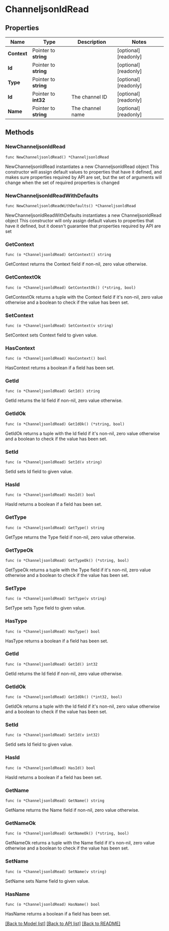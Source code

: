 # ChanneljsonldRead

## Properties

Name | Type | Description | Notes
------------ | ------------- | ------------- | -------------
**Context** | Pointer to **string** |  | [optional] [readonly] 
**Id** | Pointer to **string** |  | [optional] [readonly] 
**Type** | Pointer to **string** |  | [optional] [readonly] 
**Id** | Pointer to **int32** | The channel ID | [optional] [readonly] 
**Name** | Pointer to **string** | The channel name | [optional] [readonly] 

## Methods

### NewChanneljsonldRead

`func NewChanneljsonldRead() *ChanneljsonldRead`

NewChanneljsonldRead instantiates a new ChanneljsonldRead object
This constructor will assign default values to properties that have it defined,
and makes sure properties required by API are set, but the set of arguments
will change when the set of required properties is changed

### NewChanneljsonldReadWithDefaults

`func NewChanneljsonldReadWithDefaults() *ChanneljsonldRead`

NewChanneljsonldReadWithDefaults instantiates a new ChanneljsonldRead object
This constructor will only assign default values to properties that have it defined,
but it doesn't guarantee that properties required by API are set

### GetContext

`func (o *ChanneljsonldRead) GetContext() string`

GetContext returns the Context field if non-nil, zero value otherwise.

### GetContextOk

`func (o *ChanneljsonldRead) GetContextOk() (*string, bool)`

GetContextOk returns a tuple with the Context field if it's non-nil, zero value otherwise
and a boolean to check if the value has been set.

### SetContext

`func (o *ChanneljsonldRead) SetContext(v string)`

SetContext sets Context field to given value.

### HasContext

`func (o *ChanneljsonldRead) HasContext() bool`

HasContext returns a boolean if a field has been set.

### GetId

`func (o *ChanneljsonldRead) GetId() string`

GetId returns the Id field if non-nil, zero value otherwise.

### GetIdOk

`func (o *ChanneljsonldRead) GetIdOk() (*string, bool)`

GetIdOk returns a tuple with the Id field if it's non-nil, zero value otherwise
and a boolean to check if the value has been set.

### SetId

`func (o *ChanneljsonldRead) SetId(v string)`

SetId sets Id field to given value.

### HasId

`func (o *ChanneljsonldRead) HasId() bool`

HasId returns a boolean if a field has been set.

### GetType

`func (o *ChanneljsonldRead) GetType() string`

GetType returns the Type field if non-nil, zero value otherwise.

### GetTypeOk

`func (o *ChanneljsonldRead) GetTypeOk() (*string, bool)`

GetTypeOk returns a tuple with the Type field if it's non-nil, zero value otherwise
and a boolean to check if the value has been set.

### SetType

`func (o *ChanneljsonldRead) SetType(v string)`

SetType sets Type field to given value.

### HasType

`func (o *ChanneljsonldRead) HasType() bool`

HasType returns a boolean if a field has been set.

### GetId

`func (o *ChanneljsonldRead) GetId() int32`

GetId returns the Id field if non-nil, zero value otherwise.

### GetIdOk

`func (o *ChanneljsonldRead) GetIdOk() (*int32, bool)`

GetIdOk returns a tuple with the Id field if it's non-nil, zero value otherwise
and a boolean to check if the value has been set.

### SetId

`func (o *ChanneljsonldRead) SetId(v int32)`

SetId sets Id field to given value.

### HasId

`func (o *ChanneljsonldRead) HasId() bool`

HasId returns a boolean if a field has been set.

### GetName

`func (o *ChanneljsonldRead) GetName() string`

GetName returns the Name field if non-nil, zero value otherwise.

### GetNameOk

`func (o *ChanneljsonldRead) GetNameOk() (*string, bool)`

GetNameOk returns a tuple with the Name field if it's non-nil, zero value otherwise
and a boolean to check if the value has been set.

### SetName

`func (o *ChanneljsonldRead) SetName(v string)`

SetName sets Name field to given value.

### HasName

`func (o *ChanneljsonldRead) HasName() bool`

HasName returns a boolean if a field has been set.


[[Back to Model list]](../README.md#documentation-for-models) [[Back to API list]](../README.md#documentation-for-api-endpoints) [[Back to README]](../README.md)


